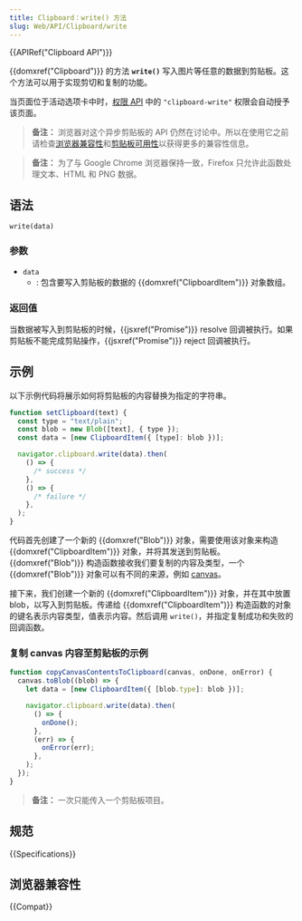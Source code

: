 ```yaml
---
title: Clipboard：write() 方法
slug: Web/API/Clipboard/write
---
```


{{APIRef("Clipboard API")}}

{{domxref("Clipboard")}} 的方法 **`write()`** 写入图片等任意的数据到剪贴板。这个方法可以用于实现剪切和复制的功能。

当页面位于活动选项卡中时，[权限 API](/zh-CN/docs/Web/API/Permissions_API) 中的 `"clipboard-write"` 权限会自动授予该页面。

> **备注：** 浏览器对这个异步剪贴板的 API 仍然在讨论中。所以在使用它之前请检查[浏览器兼容性](#浏览器兼容性)和[剪贴板可用性](/zh-CN/docs/Web/API/Clipboard#剪贴板可用性)以获得更多的兼容性信息。

> **备注：** 为了与 Google Chrome 浏览器保持一致，Firefox 只允许此函数处理文本、HTML 和 PNG 数据。

## 语法

```js-nolint
write(data)
```

### 参数

- `data`
  - : 包含要写入剪贴板的数据的 {{domxref("ClipboardItem")}} 对象数组。

### 返回值

当数据被写入到剪贴板的时候，{{jsxref("Promise")}} resolve 回调被执行。如果剪贴板不能完成剪贴操作，{{jsxref("Promise")}} reject 回调被执行。

## 示例

以下示例代码将展示如何将剪贴板的内容替换为指定的字符串。

```js
function setClipboard(text) {
  const type = "text/plain";
  const blob = new Blob([text], { type });
  const data = [new ClipboardItem({ [type]: blob })];

  navigator.clipboard.write(data).then(
    () => {
      /* success */
    },
    () => {
      /* failure */
    },
  );
}
```

代码首先创建了一个新的 {{domxref("Blob")}} 对象，需要使用该对象来构造 {{domxref("ClipboardItem")}} 对象，并将其发送到剪贴板。{{domxref("Blob")}} 构造函数接收我们要复制的内容及类型，一个 {{domxref("Blob")}} 对象可以有不同的来源，例如 [canvas](/zh-CN/docs/Web/API/HTMLCanvasElement)。

接下来，我们创建一个新的 {{domxref("ClipboardItem")}} 对象，并在其中放置 blob，以写入到剪贴板。传递给 {{domxref("ClipboardItem")}} 构造函数的对象的键名表示内容类型，值表示内容。然后调用 `write()`，并指定复制成功和失败的回调函数。

### 复制 canvas 内容至剪贴板的示例

```js
function copyCanvasContentsToClipboard(canvas, onDone, onError) {
  canvas.toBlob((blob) => {
    let data = [new ClipboardItem({ [blob.type]: blob })];

    navigator.clipboard.write(data).then(
      () => {
        onDone();
      },
      (err) => {
        onError(err);
      },
    );
  });
}
```

> **备注：** 一次只能传入一个剪贴板项目。

## 规范

{{Specifications}}

## 浏览器兼容性

{{Compat}}
